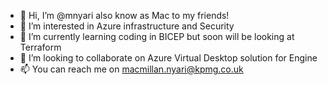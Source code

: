 - 👋 Hi, I’m @mnyari also know as Mac to my friends! 
- 👀 I’m interested in Azure infrastructure and Security
- 🌱 I’m currently learning coding in BICEP but soon will be looking at Terraform
- 💞️ I’m looking to collaborate on Azure Virtual Desktop solution for Engine
- 📫 You can reach me on macmillan.nyari@kpmg.co.uk

<!---
mnyari/mnyari is a ✨ special ✨ repository because its `README.md` (this file) appears on your GitHub profile.
You can click the Preview link to take a look at your changes.
--->
